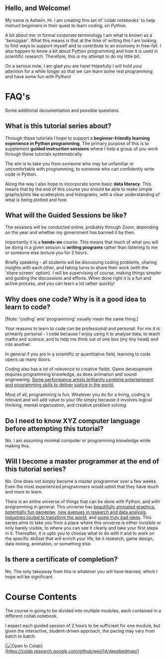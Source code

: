 ## **Hello, and Welcome!**
 
My name is Ashwin. Hi.
I am creating this set of 'colab notebooks' to help instruct beginners in their quest to learn coding, on Python.
 
A bit about me: in formal corporate terminology I am what is known as a 'berozgaar'. What this means is that at the time of writing this I am looking to find ways to support myself and to contribute to an economy in free-fall. I also happen to know a bit about Python programming and how it is used in scientific research. Therefore, this is my attempt to do my little bit.
 
On a serious note, I am glad you are here! Hopefully I will hold your attention for a while longer so that we can learn some real programming and have some fun with Python!

# **FAQ's**


Some additional documentation and possible questions.

<h2>What is this tutorial series about?</h2>

Through these tutorials I hope to support a <b>beginner-friendly learning experience in Python programming</b>. The primary purpose of this is to supplement **guided instruction sessions** where I help a group of you work through these tutorials systematically.

The aim is to take you from someone who may be unfamiliar or uncomfortable with programming, to someone who can confidently write code in Python.

Along the way I also hope to incorporate some basic <b>data literacy</b>. This means that by the end of this course you should be able to make simple graphs/plots like scatterplots and histograms, with a clear understanding of what is being plotted and how.

<h2>What will the Guided Sessions be like?</h2>


The sessions will be conducted online, probably through Zoom, depending on the year and whether my government has banned it by then. 

Importantly it is a **hands-on** course. This means that much of what you will be doing in a given session is **writing programs** rather than listening to me or someone else lecture you for 2 hours. 

Briefly speaking - all students will be discussing coding problems, sharing insights with each other, and taking turns to share their work (with the 'share screen' option). I will be supervising of course, making things simpler and guiding the discussions and efforts. When done right it is a fun and active process, and you can learn a lot rather quickly!

<h2>Why does one code? Why is it a good idea to learn to code?</h2>


[Note: 'coding' and 'programming' usually mean the same thing.]


Your reasons to learn to code can be professional and personal. For me it is primarily personal - I code because I enjoy using it to analyse data, to teach maths and science, and to help me think out of one box (my tiny head) and into another.

In general if you are in a scientific or quantitative field, learning to code opens up many doors. 

Coding also has a lot of relevence to creative fields. Game development requires programming knowledge, as does animation and sound engineering. [Some performance artists brilliantly combine entertainment and programming skills to deliver justice in the world.](https://www.youtube.com/watch?v=X1LLFQ0TTeU)

Most of all, programming is fun. Whatever you do for a living, coding is relevant and will add value to your life simply because it involves logical thinking, mental organization, and creative problem solving.



<h2>Do I need to know XYZ computer language before attempting this tutorial?</h2>

No. I am assuming minimal computer or programming knowledge while making this. 

<h2>Will I become a master programmer at the end of this tutorial series?</h2>

No. One does not simply become a master programmer over a few weeks. Even the most experienced programmers would admit that they have much and more to learn.

There is an entire universe of things that can be done with Python, and with programming in general. This universe has [beautifully animated graphics](https://www.youtube.com/watch?v=-qgreAUpPwM), [potentially fun gameplay](https://www.youtube.com/watch?v=oej7DQQjSfY), [new avenues in research and data analysis](https://www.youtube.com/watch?v=mKSWAlvXSmw), [industries touted to transform the world](https://www.youtube.com/watch?v=OhCzX0iLnOc), and <a href="https://devrant.com/rants/1814784/the-programmers-wife-tells-him-run-to-the-store-and-pick-up-a-loaf-of-bread-if-t">some truly bad jokes</a>. This series aims to take you from a place where this universe is either invisible or only barely visible, to where you can see it clearly and take your first steps in it. Thereafter, it is upto you to choose what to do with it and to work on the specific skillset that will enrich your life, be it research, game design, data mining, animation, or something else.

<h2>Is there a certificate of completion?</h2>

No. The only takeaway from this is whatever you will have learned, which I hope will be significant.

# **Course Contents**

The course is going to be divided into multiple modules, each contained in a different collab notebook.

I expect each guided session of 2 hours to be sufficient for one module, but given the interactive, student-driven approach, the pacing may vary from batch to batch.


[![Open In Colab](https://colab.research.google.com/assets/colab-badge.svg)](https://colab.research.google.com/github/weiji14/deepbedmap/]


